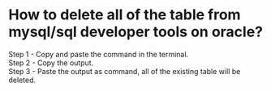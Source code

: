 # How to delete all of the table from mysql/sql developer tools on oracle?

Step 1 - Copy and paste the command in the terminal.<br>
Step 2 - Copy the output.<br>
Step 3 - Paste the output as command, all of the existing table will be deleted.
